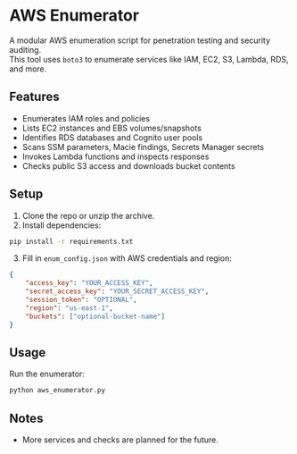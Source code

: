 # AWS Enumerator

A modular AWS enumeration script for penetration testing and security auditing.  
This tool uses `boto3` to enumerate services like IAM, EC2, S3, Lambda, RDS, and more.

## Features

- Enumerates IAM roles and policies
- Lists EC2 instances and EBS volumes/snapshots
- Identifies RDS databases and Cognito user pools
- Scans SSM parameters, Macie findings, Secrets Manager secrets
- Invokes Lambda functions and inspects responses
- Checks public S3 access and downloads bucket contents

## Setup

1. Clone the repo or unzip the archive.
2. Install dependencies:

```bash
pip install -r requirements.txt
```

3. Fill in `enum_config.json` with AWS credentials and region:

```json
{
    "access_key": "YOUR_ACCESS_KEY",
    "secret_access_key": "YOUR_SECRET_ACCESS_KEY",
    "session_token": "OPTIONAL",
    "region": "us-east-1",
    "buckets": ["optional-bucket-name"]
}
```

## Usage

Run the enumerator:

```bash
python aws_enumerator.py
```

## Notes

- More services and checks are planned for the future.
